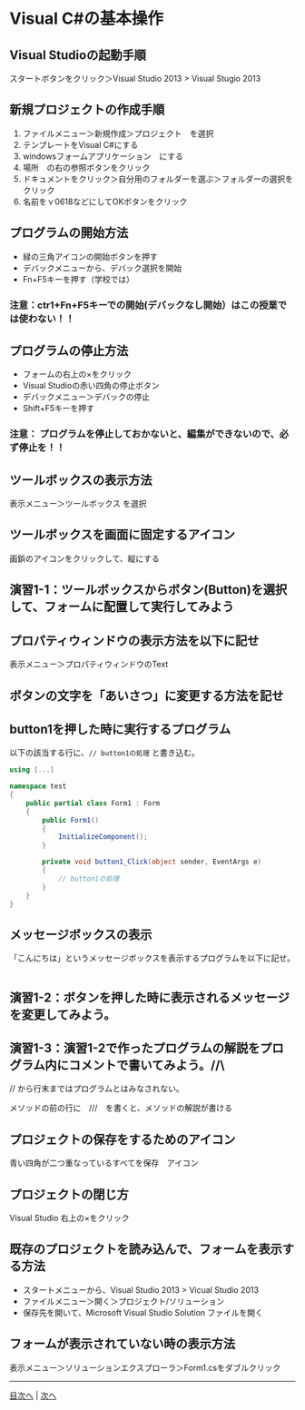 # Visual C#の基本操作
## Visual Studioの起動手順
スタートボタンをクリック＞Visual Studio 2013 > Visual Stugio 2013


## 新規プロジェクトの作成手順
1.	 ファイルメニュー＞新規作成＞プロジェクト　を選択
2.	 テンプレートをVisual C#にする
3.	 windowsフォームアプリケーション　にする
4.	 場所　の右の参照ボタンをクリック
5.	 ドキュメントをクリック＞自分用のフォルダーを選ぶ＞フォルダーの選択をクリック
6.	 名前をｖ0618などにしてOKボタンをクリック

## プログラムの開始方法
- 緑の三角アイコンの開始ボタンを押す
- デバックメニューから、デバック選択を開始
- Fn+F5キーを押す（学校では）

### 注意：ctr1+Fn+F5キーでの開始(デバックなし開始）はこの授業では使わない！！

## プログラムの停止方法
- フォームの右上の×をクリック
- Visual Studioの赤い四角の停止ボタン
- デバックメニュー＞デバックの停止
- Shift+F5キーを押す

### 注意： プログラムを停止しておかないと、編集ができないので、必ず停止を！！

## ツールボックスの表示方法
表示メニュー＞ツールボックス を選択 


## ツールボックスを画面に固定するアイコン
画鋲のアイコンをクリックして、縦にする


## 演習1-1：ツールボックスからボタン(Button)を選択して、フォームに配置して実行してみよう



## プロパティウィンドウの表示方法を以下に記せ
表示メニュー＞プロパティウィンドウのText


## ボタンの文字を「あいさつ」に変更する方法を記せ



## button1を押した時に実行するプログラム
以下の該当する行に、`// button1の処理` と書き込む。

```cs
using [...]

namespace test
{
    public partial class Form1 : Form
    {
        public Form1()
        {
            InitializeComponent();
        }

        private void button1_Click(object sender, EventArgs e)
        {
            // button1の処理
        }
    }
}
```

## メッセージボックスの表示
「こんにちは」というメッセージボックスを表示するプログラムを以下に記せ。

```cs

```

## 演習1-2：ボタンを押した時に表示されるメッセージを変更してみよう。



## 演習1-3：演習1-2で作ったプログラムの解説をプログラム内にコメントで書いてみよう。//\\

// から行末まではプログラムとはみなされない。

メソッドの前の行に　///　を書くと、メソッドの解説が書ける

## プロジェクトの保存をするためのアイコン

青い四角が二つ重なっているすべてを保存　アイコン

## プロジェクトの閉じ方

Visual Studio 右上の×をクリック

## 既存のプロジェクトを読み込んで、フォームを表示する方法
- スタートメニューから、Visual Studio 2013 > Vicual Studio 2013
- ファイルメニュー＞開く＞プロジェクト/ソリューション
- 保存先を開いて、Microsoft Visual Studio Solution ファイルを開く

## フォームが表示されていない時の表示方法
表示メニュー＞ソリューションエクスプローラ＞Form1.csをダブルクリック


---

[目次へ](README.md#%E7%9B%AE%E6%AC%A1) | [次へ](README.md#%E3%83%97%E3%83%AD%E3%82%B0%E3%83%A9%E3%83%9F%E3%83%B3%E3%82%B0%E3%81%AE%E8%82%9D)
